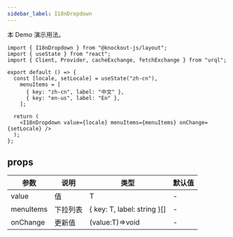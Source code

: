 ```yaml
---
sidebar_label: I18nDropdown
---
```


本 Demo 演示用法。

```tsx preview
import { I18nDropdown } from "@knockout-js/layout";
import { useState } from "react";
import { Client, Provider, cacheExchange, fetchExchange } from "urql";

export default () => {
  const [locale, setLocale] = useState("zh-cn"),
    menuItems = [
      { key: "zh-cn", label: "中文" },
      { key: "en-us", label: "En" },
    ];

  return (
    <I18nDropdown value={locale} menuItems={menuItems} onChange={setLocale} />
  );
};
```

## props

| 参数      | 说明     | 类型                        | 默认值 |
| --------- | -------- | --------------------------- | ------ |
| value     | 值       | T                           | -      |
| menuItems | 下拉列表 | { key: T, label: string }[] | -      |
| onChange  | 更新值   | (value:T)=>void             | -      |
